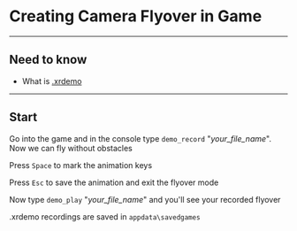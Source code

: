 # Creating Camera Flyover in Game

___

## Need to know

- What is [.xrdemo](../../reference/main-folders-and-files/file-formats/general/xrdemo.md)

___

## Start

Go into the game and in the console type `demo_record` "*your_file_name*". Now we can fly without obstacles

Press `Space` to mark the animation keys

Press `Esc` to save the animation and exit the flyover mode

Now type `demo_play` "*your_file_name*" and you'll see your recorded flyover

.xrdemo recordings are saved in `appdata\savedgames`
